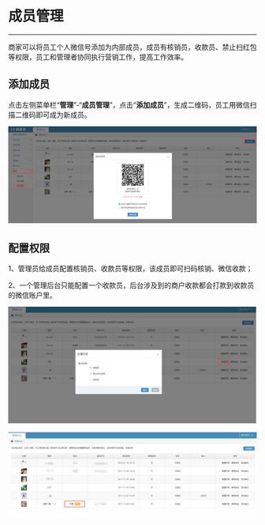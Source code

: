 # 成员管理

---

商家可以将员工个人微信号添加为内部成员，成员有核销员，收款员、禁止扫红包等权限，员工和管理者协同执行营销工作，提高工作效率。

## 添加成员

点击左侧菜单栏“**管理**”-“**成员管理**”，点击“**添加成员**”，生成二维码，员工用微信扫描二维码即可成为新成员。

![](/assets/import.png18)

## 配置权限

1、管理员给成员配置核销员、收款员等权限，该成员即可扫码核销、微信收款；

2、一个管理后台只能配置一个收款员，后台涉及到的商户收款都会打款到收款员的微信账户里。

![](/assets/import.png19)

![](/assets/import.png20)

